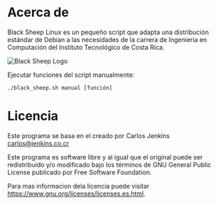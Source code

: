 Acerca de
=========

Black Sheep Linux es un pequeño script que adapta una distribución estándar de
Debian a las necesidades de la carrera de Ingeniería en Computación del
Instituto Tecnológico de Costa Rica.

![Black Sheep Logo](https://raw.github.com/carlos-jenkins/black-sheep-linux/master/images/logo_small.png "Black Sheep Logo")


Ejecutar funciones del script manualmente:

```shell
./black_sheep.sh manual [función]
```


Licencia
========

Este programa se basa en el creado por Carlos Jenkins <carlos@jenkins.co.cr> 

Este programa es software libre y al igual que el original puede ser 
redistribuido y/o modificado bajo los términos de GNU General Public License 
publicado por Free Software Foundation.

Para mas informacion dela licencia puede visitar <https://www.gnu.org/licenses/licenses.es.html>.
